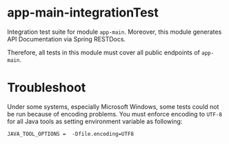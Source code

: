 app-main-integrationTest
=======================

Integration test suite for module `app-main`. Moreover, this module generates API Documentation via Spring RESTDocs.

Therefore, all tests in this module must cover all public endpoints of `app-main`.

# Troubleshoot

Under some systems, especially Microsoft Windows, some tests could not be run because of encoding problems.
You must enforce encoding to `UTF-8` for all Java tools as setting environment variable as following:

```
JAVA_TOOL_OPTIONS =  -Dfile.encoding=UTF8
```
